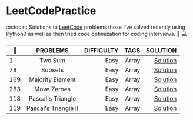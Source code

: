 # LeetCodePractice
:octocat: Solutions to <a href="https://leetcode.com/">LeetCode</a> problems those I've solved recently using Python3 as well as then tried code optimization for coding interviews. 
:rocket: :computer:



| :pushpin:     | PROBLEMS         | DIFFICULTY  | TAGS  | SOLUTION |
| ------------- |:----------------:| -----------:|------:| -------: |
| 1           | Two Sum | Easy        | Array | <a href="https://github.com/pr0mila/LeetCodePractice/blob/master/1.%20Two%20Sum.py">Solution</a>|
| 78         | Subsets | Easy        | Array | <a href="https://github.com/pr0mila/LeetCodePractice/blob/master/78.%20Subsets.py">Solution</a>|
| 169           | Majority Element | Easy        | Array | <a href="https://github.com/pr0mila/LeetCodePractice/blob/master/169.%20Majority%20Element_2.py">Solution</a>|
| 283           |    Move Zeroes   | Easy        | Array | <a href="https://github.com/pr0mila/LeetCodePractice/blob/master/283.%20Move%20Zeroes.py">Solution</a>|
| 118           |    Pascal's Triangle   | Easy        | Array |<a href="https://github.com/pr0mila/LeetCodePractice/blob/master/283.%20Move%20Zeroes.py">Solution</a>|
| 119           |   Pascal's Triangle II | Easy        | Array |<a href="https://github.com/pr0mila/LeetCodePractice/blob/master/119.%20Pascal's%20Triangle%20II.py">Solution</a>|
